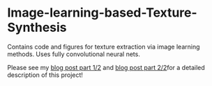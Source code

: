 # Image-learning-based-Texture-Synthesis
Contains code and figures for texture extraction via image learning methods. Uses fully convolutional neural nets.

Please see my [blog post part 1/2](https://m-lin-dm.github.io/FCN_Lichen_textures_1/) and [blog post part 2/2](https://m-lin-dm.github.io/FCN_Lichen_textures_2/)for a detailed description of this project!
